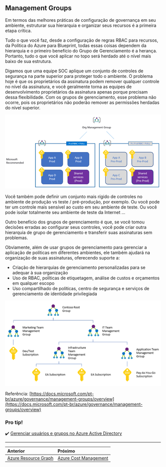 ## Management Groups

Em termos das melhores práticas de configuração de governança em seu ambiente, estruturar sua hierarquia e organizar seus recursos é a primeira etapa crítica.

Tudo o que você faz, desde a configuração de regras RBAC para recursos, da Política do Azure para Blueprint, todas essas coisas dependem da hierarquia e o primeiro benefício do Grupo de Gerenciamento é a herança. Portanto, tudo o que você aplicar no topo será herdado até o nível mais baixo de sua estrutura.

Digamos que uma equipe SOC aplique um conjunto de controles de segurança na parte superior para proteger todo o ambiente. O problema hoje é que os proprietários da assinatura podem remover qualquer controle no nível da assinatura, e você geralmente torna as equipes de desenvolvimento proprietários da assinatura apenas porque precisam dessa flexibilidade. Com os grupos de gerenciamento, esse problema não ocorre, pois os proprietários não poderão remover as permissões herdadas do nível superior.

![management-group-1](../images/management-group-1.png)

Você também pode definir um conjunto mais rígido de controles no ambiente de produção vs teste / pré-produção, por exemplo. Ou você pode ter um controle mais sensível ao custo em seu ambiente de teste. Ou você pode isolar totalmente seu ambiente de teste da Internet ...

Outro benefício dos grupos de gerenciamento é que, se você tomou decisões erradas ao configurar seus controles, você pode criar outra hierarquia de grupo de gerenciamento e transferir suas assinaturas sem problemas.

Obviamente, além de usar grupos de gerenciamento para gerenciar a aplicação de políticas em diferentes ambientes, ele também ajudará na organização de suas assinaturas, oferecendo suporte a:

* Criação de hierarquias de gerenciamento personalizadas para se adequar à sua organização
* Uso de RBAC, políticas de etiquetagem, análise de custos e orçamentos em qualquer escopo
* Uso compartilhado de políticas, centro de segurança e serviços de gerenciamento de identidade privilegiada

![management-group-2](../images/management-group-2.png)

Referência: [https://docs.microsoft.com/pt-br/azure/governance/management-groups/overview](https://docs.microsoft.com/pt-br/azure/governance/management-groups/overview)

### Pro tip!

✔️ [Gerenciar usuários e grupos no Azure Active Directory](https://docs.microsoft.com/pt-br/learn/modules/manage-users-and-groups-in-aad/)

---

Anterior | Próximo | 
:----- |:-----
[Azure Resource Graph](/guide/resource-graph.md)| [Azure Cost Management](/guide/cost-management.md)